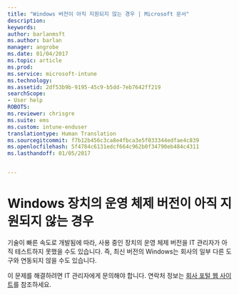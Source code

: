 ```yaml
---
title: "Windows 버전이 아직 지원되지 않는 경우 | Microsoft 문서"
description: 
keywords: 
author: barlanmsft
ms.author: barlan
manager: angrobe
ms.date: 01/04/2017
ms.topic: article
ms.prod: 
ms.service: microsoft-intune
ms.technology: 
ms.assetid: 2df53b9b-9195-45c9-b5dd-7eb7642ff219
searchScope:
- User help
ROBOTS: 
ms.reviewer: chrisgre
ms.suite: ems
ms.custom: intune-enduser
translationtype: Human Translation
ms.sourcegitcommit: f7b12b456c3ca8e4fbca3e5f033344edfae4c839
ms.openlocfilehash: 5f4784c6131edcf664c962b0f34790eb484c4311
ms.lasthandoff: 01/05/2017


---
```

# <a name="your-windows-devices-operating-system-version-isnt-yet-supported"></a>Windows 장치의 운영 체제 버전이 아직 지원되지 않는 경우

기술이 빠른 속도로 개발됨에 따라, 사용 중인 장치의 운영 체제 버전을 IT 관리자가 아직 테스트하지 못했을 수도 있습니다. 즉, 최신 버전의 Windows는 회사의 일부 다른 도구와 연동되지 않을 수도 있습니다.

이 문제를 해결하려면 IT 관리자에게 문의해야 합니다. 연락처 정보는 [회사 포털 웹 사이트](http://portal.manage.microsoft.com)를 참조하세요.

